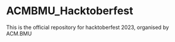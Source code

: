 # ACMBMU_Hacktoberfest
This is the official repository for hacktoberfest 2023, organised by ACM.BMU
